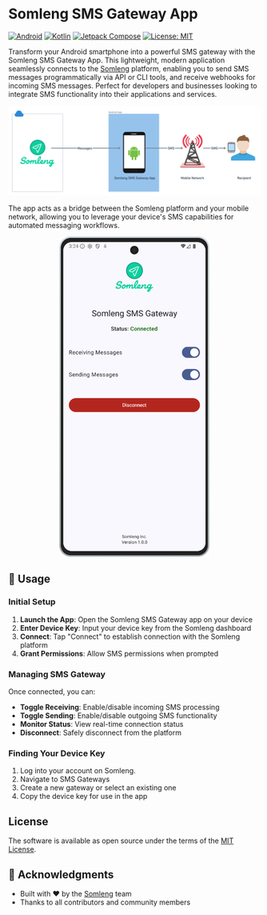 # Somleng SMS Gateway App

[![Android](https://img.shields.io/badge/Platform-Android-brightgreen.svg)](https://android.com)
[![Kotlin](https://img.shields.io/badge/Language-Kotlin-blue.svg)](https://kotlinlang.org)
[![Jetpack Compose](https://img.shields.io/badge/UI-Jetpack%20Compose-orange.svg)](https://developer.android.com/jetpack/compose)
[![License: MIT](https://img.shields.io/badge/License-MIT-yellow.svg)](https://opensource.org/licenses/MIT)

Transform your Android smartphone into a powerful SMS gateway with the Somleng SMS Gateway App. This lightweight, modern application seamlessly connects to the [Somleng](https://www.somleng.org/) platform, enabling you to send SMS messages programmatically via API or CLI tools, and receive webhooks for incoming SMS messages. Perfect for developers and businesses looking to integrate SMS functionality into their applications and services.

<p align="center">
  <img src="assets/somleng-gateway-app.png" alt="Somleng SMS Gateway Architecture" width="800">
</p>

The app acts as a bridge between the Somleng platform and your mobile network, allowing you to leverage your device's SMS capabilities for automated messaging workflows.

<p align="center">
  <img src="assets/screenshot.png" alt="App Screenshot" width="300">
</p>

## 📖 Usage

### Initial Setup
1. **Launch the App**: Open the Somleng SMS Gateway app on your device
2. **Enter Device Key**: Input your device key from the Somleng dashboard
3. **Connect**: Tap "Connect" to establish connection with the Somleng platform
4. **Grant Permissions**: Allow SMS permissions when prompted

### Managing SMS Gateway
Once connected, you can:
- **Toggle Receiving**: Enable/disable incoming SMS processing
- **Toggle Sending**: Enable/disable outgoing SMS functionality
- **Monitor Status**: View real-time connection status
- **Disconnect**: Safely disconnect from the platform

### Finding Your Device Key
1. Log into your account on Somleng.
2. Navigate to SMS Gateways
3. Create a new gateway or select an existing one
4. Copy the device key for use in the app

## License

The software is available as open source under the terms of the [MIT License](http://opensource.org/licenses/MIT).

## 🙏 Acknowledgments

- Built with ❤️ by the [Somleng](https://www.somleng.org/) team
- Thanks to all contributors and community members
